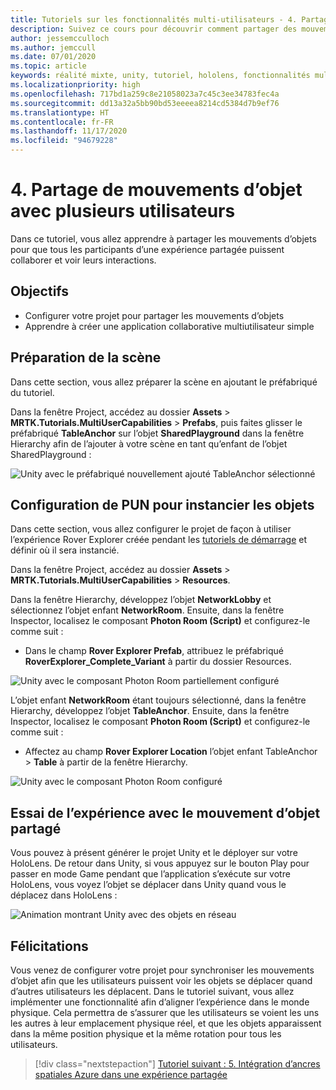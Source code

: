 ```yaml
---
title: Tutoriels sur les fonctionnalités multi-utilisateurs - 4. Partage de mouvements d’objet avec plusieurs utilisateurs
description: Suivez ce cours pour découvrir comment partager des mouvements d’objets avec plusieurs utilisateurs dans une application HoloLens 2.
author: jessemcculloch
ms.author: jemccull
ms.date: 07/01/2020
ms.topic: article
keywords: réalité mixte, unity, tutoriel, hololens, fonctionnalités multi-utilisateurs, Photon, MRTK, mixed reality toolkit, UWP, ancres spatiales Azure
ms.localizationpriority: high
ms.openlocfilehash: 717bd1a259c8e21058023a7c45c3ee34783fec4a
ms.sourcegitcommit: dd13a32a5bb90bd53eeeea8214cd5384d7b9ef76
ms.translationtype: HT
ms.contentlocale: fr-FR
ms.lasthandoff: 11/17/2020
ms.locfileid: "94679228"
---
```

# <a name="4-sharing-object-movements-with-multiple-users"></a>4. Partage de mouvements d’objet avec plusieurs utilisateurs

Dans ce tutoriel, vous allez apprendre à partager les mouvements d’objets pour que tous les participants d’une expérience partagée puissent collaborer et voir leurs interactions.

## <a name="objectives"></a>Objectifs

* Configurer votre projet pour partager les mouvements d’objets
* Apprendre à créer une application collaborative multiutilisateur simple

## <a name="preparing-the-scene"></a>Préparation de la scène

Dans cette section, vous allez préparer la scène en ajoutant le préfabriqué du tutoriel.

Dans la fenêtre Project, accédez au dossier **Assets** > **MRTK.Tutorials.MultiUserCapabilities** > **Prefabs**, puis faites glisser le préfabriqué **TableAnchor** sur l’objet **SharedPlayground** dans la fenêtre Hierarchy afin de l’ajouter à votre scène en tant qu’enfant de l’objet SharedPlayground :

![Unity avec le préfabriqué nouvellement ajouté TableAnchor sélectionné](images/mr-learning-sharing/sharing-04-section1-step1-1.png)

## <a name="configuring-pun-to-instantiate-the-objects"></a>Configuration de PUN pour instancier les objets

Dans cette section, vous allez configurer le projet de façon à utiliser l’expérience Rover Explorer créée pendant les [tutoriels de démarrage](mr-learning-base-01.md) et définir où il sera instancié.

Dans la fenêtre Project, accédez au dossier **Assets** > **MRTK.Tutorials.MultiUserCapabilities** > **Resources**.

Dans la fenêtre Hierarchy, développez l’objet **NetworkLobby** et sélectionnez l’objet enfant **NetworkRoom**. Ensuite, dans la fenêtre Inspector, localisez le composant **Photon Room (Script)** et configurez-le comme suit :

* Dans le champ **Rover Explorer Prefab**, attribuez le préfabriqué **RoverExplorer_Complete_Variant** à partir du dossier Resources.

![Unity avec le composant Photon Room partiellement configuré](images/mr-learning-sharing/sharing-04-section2-step1-1.png)

L’objet enfant **NetworkRoom** étant toujours sélectionné, dans la fenêtre Hierarchy, développez l’objet **TableAnchor**. Ensuite, dans la fenêtre Inspector, localisez le composant **Photon Room (Script)** et configurez-le comme suit :

* Affectez au champ **Rover Explorer Location** l’objet enfant TableAnchor > **Table** à partir de la fenêtre Hierarchy.

![Unity avec le composant Photon Room configuré](images/mr-learning-sharing/sharing-04-section2-step1-2.png)

## <a name="trying-the-experience-with-shared-object-movement"></a>Essai de l’expérience avec le mouvement d’objet partagé

Vous pouvez à présent générer le projet Unity et le déployer sur votre HoloLens. De retour dans Unity, si vous appuyez sur le bouton Play pour passer en mode Game pendant que l’application s’exécute sur votre HoloLens, vous voyez l’objet se déplacer dans Unity quand vous le déplacez dans HoloLens :

![Animation montrant Unity avec des objets en réseau](images/mr-learning-sharing/sharing-04-section3-step1-1.gif)

## <a name="congratulations"></a>Félicitations

Vous venez de configurer votre projet pour synchroniser les mouvements d’objet afin que les utilisateurs puissent voir les objets se déplacer quand d’autres utilisateurs les déplacent. Dans le tutoriel suivant, vous allez implémenter une fonctionnalité afin d’aligner l’expérience dans le monde physique. Cela permettra de s’assurer que les utilisateurs se voient les uns les autres à leur emplacement physique réel, et que les objets apparaissent dans la même position physique et la même rotation pour tous les utilisateurs.

> [!div class="nextstepaction"]
> [Tutoriel suivant : 5. Intégration d’ancres spatiales Azure dans une expérience partagée](mr-learning-sharing-05.md)
